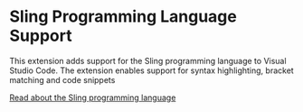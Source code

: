 # Sling Programming Language Support

This extension adds support for the Sling programming language to Visual Studio Code.
The extension enables support for syntax highlighting, bracket matching and code snippets

[Read about the Sling programming language](http://eqdn.tech/sling)
